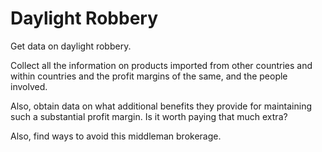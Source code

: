 # Daylight Robbery

Get data on daylight robbery. 

Collect all the information on products imported from other countries and within countries and the profit margins of the same, and the people involved.

Also, obtain data on what additional benefits they provide for maintaining such a substantial profit margin. Is it worth paying that much extra?

Also, find ways to avoid this middleman brokerage.
